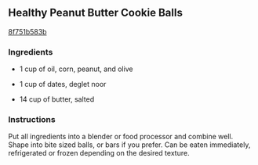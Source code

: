 ## Healthy Peanut Butter Cookie Balls

[8f751b583b](http://www.food.com/recipe/healthy-peanut-butter-cookie-balls-436181)

### Ingredients

 - 1 cup of oil, corn, peanut, and olive

 - 1 cup of dates, deglet noor

 - 14 cup of butter, salted

### Instructions

Put all ingredients into a blender or food processor and combine well. Shape into bite sized balls, or bars if you prefer. Can be eaten immediately, refrigerated or frozen depending on the desired texture.